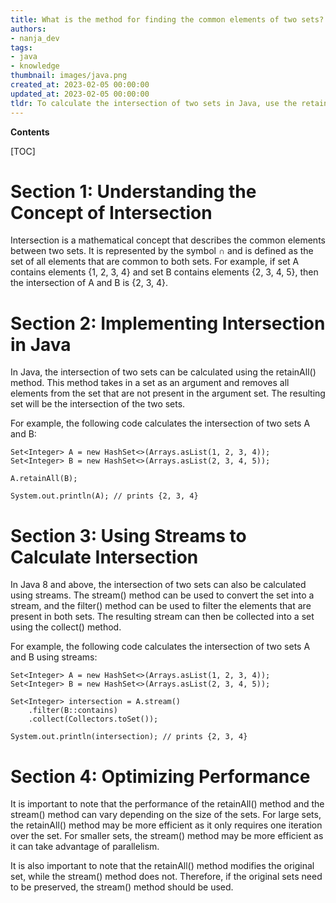 ```yaml
---
title: What is the method for finding the common elements of two sets?
authors:
- nanja_dev
tags:
- java
- knowledge
thumbnail: images/java.png
created_at: 2023-02-05 00:00:00
updated_at: 2023-02-05 00:00:00
tldr: To calculate the intersection of two sets in Java, use the retainAll() method on one set, passing in the other set as an argument.
---
```


**Contents**

[TOC]

# Section 1: Understanding the Concept of Intersection

Intersection is a mathematical concept that describes the common elements between two sets. It is represented by the symbol ∩ and is defined as the set of all elements that are common to both sets. For example, if set A contains elements {1, 2, 3, 4} and set B contains elements {2, 3, 4, 5}, then the intersection of A and B is {2, 3, 4}.

# Section 2: Implementing Intersection in Java

In Java, the intersection of two sets can be calculated using the retainAll() method. This method takes in a set as an argument and removes all elements from the set that are not present in the argument set. The resulting set will be the intersection of the two sets. 

For example, the following code calculates the intersection of two sets A and B:

```
Set<Integer> A = new HashSet<>(Arrays.asList(1, 2, 3, 4));
Set<Integer> B = new HashSet<>(Arrays.asList(2, 3, 4, 5));

A.retainAll(B);

System.out.println(A); // prints {2, 3, 4}
```

# Section 3: Using Streams to Calculate Intersection

In Java 8 and above, the intersection of two sets can also be calculated using streams. The stream() method can be used to convert the set into a stream, and the filter() method can be used to filter the elements that are present in both sets. The resulting stream can then be collected into a set using the collect() method. 

For example, the following code calculates the intersection of two sets A and B using streams:

```
Set<Integer> A = new HashSet<>(Arrays.asList(1, 2, 3, 4));
Set<Integer> B = new HashSet<>(Arrays.asList(2, 3, 4, 5));

Set<Integer> intersection = A.stream()
    .filter(B::contains)
    .collect(Collectors.toSet());

System.out.println(intersection); // prints {2, 3, 4}
```

# Section 4: Optimizing Performance

It is important to note that the performance of the retainAll() method and the stream() method can vary depending on the size of the sets. For large sets, the retainAll() method may be more efficient as it only requires one iteration over the set. For smaller sets, the stream() method may be more efficient as it can take advantage of parallelism. 

It is also important to note that the retainAll() method modifies the original set, while the stream() method does not. Therefore, if the original sets need to be preserved, the stream() method should be used.
